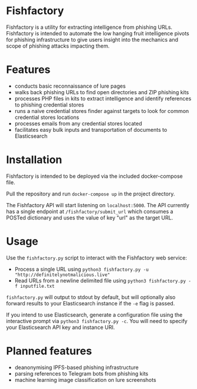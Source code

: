 # Fishfactory

Fishfactory is a utility for extracting intelligence from phishing URLs. Fishfactory is intended to automate the low hanging fruit intelligence pivots for phishing infrastructure to give users insight into the mechanics and scope of phishing attacks impacting them.  

# Features

- conducts basic reconnaissance of lure pages
- walks back phishing URLs to find open directories and ZIP phishing kits
- processes PHP files in kits to extract intelligence and identify references to phishing credential stores
- runs a naive credential stores finder against targets to look for common credential stores locations
- processes emails from any credential stores located
- facilitates easy bulk inputs and transportation of documents to Elasticsearch

# Installation

Fishfactory is intended to be deployed via the included docker-compose file. 

Pull the repository and run ```docker-compose up``` in the project directory. 

The Fishfactory API will start listening on `localhost:5000`. The API currently has a single endpoint at `/fishfactory/submit_url` which consumes a POSTed dictionary and uses the value of key "url" as the target URL.

# Usage

Use the ```fishfactory.py``` script to interact with the Fishfactory web service:

- Process a single URL using `python3 fishfactory.py -u "http://definitelynotmalicious.live"`
- Read URLs from a newline delimited file using `python3 fishfactory.py -f inputfile.txt`

`fishfactory.py` will output to stdout by default, but will optionally also forward results to your Elasticsearch instance if the `-e` flag is passed.

If you intend to use Elasticsearch, generate a configuration file using the interactive prompt via `python3 fishfactory.py -c`. You will need to specify your Elasticsearch API key and instance URI.

# Planned features

- deanonymising IPFS-based phishing infrastructure
- parsing references to Telegram bots from phishing kits
- machine learning image classification on lure screenshots
